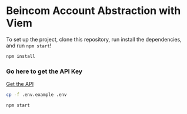 # Beincom Account Abstraction with Viem

To set up the project, clone this repository, run install the dependencies, and run `npm start`!

```bash
npm install
```

### Go here to get the API Key
<a href="https://dashboard.pimlico.io/">Get the API</a>

```bash
cp -f .env.example .env
```

```bash
npm start
```
